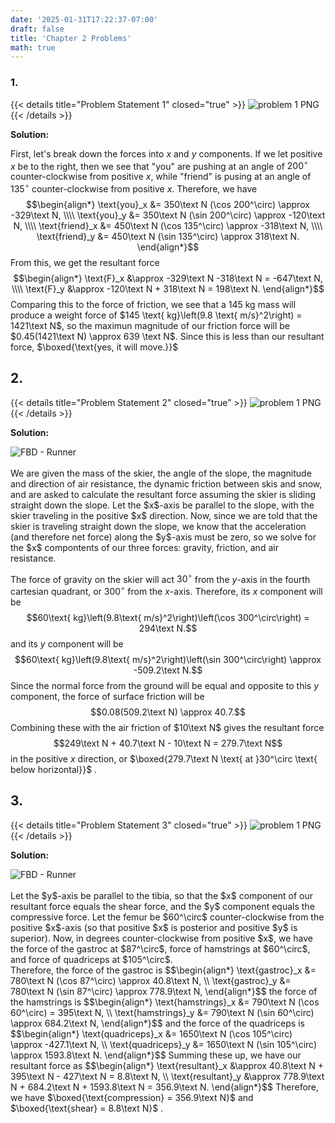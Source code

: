 ```yaml
---
date: '2025-01-31T17:22:37-07:00'
draft: false
title: 'Chapter 2 Problems'
math: true
---
```


### 1.
{{< details title="Problem Statement 1" closed="true" >}}
![problem 1 PNG](/images/chap2p1.png)
{{< /details >}}

**Solution:**

First, let's break down the forces into $x$ and $y$ components. If we let positive $x$ be to the right, then we see that "you" are pushing at an angle of $200^\circ$ counter-clockwise from positive $x$, while "friend" is pusing at an angle of $135^\circ$ counter-clockwise from positive $x$. Therefore, we have
$$\begin{align*}
\text{you}_x &= 350\text N (\cos 200^\circ) \approx -329\text N, \\\\
\text{you}_y &= 350\text N (\sin 200^\circ) \approx -120\text N, \\\\
\text{friend}_x &= 450\text N (\cos 135^\circ) \approx -318\text N, \\\\
\text{friend}_y &= 450\text N (\sin 135^\circ) \approx 318\text N.
\end{align*}$$
From this, we get the resultant force
$$\begin{align*}
\text{F}_x &\approx -329\text N -318\text N = -647\text N, \\\\
\text{F}_y &\approx -120\text N + 318\text N = 198\text N.
\end{align*}$$
Comparing this to the force of friction, we see that a 145 kg mass will produce a weight force of $145 \text{ kg}\left(9.8 \text{ m/s}^2\right) = 1421\text N$, so the maximun magnitude of our friction force will be $0.45(1421\text N) \approx 639 \text N$. Since this is less than our resultant force, $\boxed{\text{yes, it will move.}}$

## 2.
{{< details title="Problem Statement 2" closed="true" >}}
![problem 1 PNG](/images/chap2p2.png)
{{< /details >}}

**Solution:**

<div class="rounded-lg float-left max-w-xs mr-4">
    <img src="/images/c2p2.jpg" alt="FBD - Runner">
</div>
<br>
We are given the mass of the skier, the angle of the slope, the magnitude and direction of air resistance, the dynamic friction between skis and snow, and are asked to calculate the resultant force assuming the skier is sliding straight down the slope. Let the $x$-axis be parallel to the slope, with the skier traveling in the positive $x$ direction. Now, since we are told that the skier is traveling straight down the slope, we know that the acceleration (and therefore net force) along the $y$-axis must be zero, so we solve for the $x$ compontents of our three forces: gravity, friction, and air resistance.

The force of gravity on the skier will act $30^\circ$ from the $y$-axis in the fourth cartesian quadrant, or $300^\circ$ from the $x$-axis. Therefore, its $x$ component will be
$$60\text{ kg}\left(9.8\text{ m/s}^2\right)\left(\cos 300^\circ\right) = 294\text N.$$
and its $y$ component will be
$$60\text{ kg}\left(9.8\text{ m/s}^2\right)\left(\sin 300^\circ\right) \approx -509.2\text N.$$
Since the normal force from the ground will be equal and opposite to this $y$ component, the force of surface friction will be
$$0.08(509.2\text N) \approx 40.7.$$
Combining these with the air friction of $10\text N$ gives the resultant force
$$249\text N + 40.7\text N - 10\text N = 279.7\text N$$
in the positive $x$ direction, or $\boxed{279.7\text N \text{ at }30^\circ \text{ below horizontal}}$ .


## 3.
{{< details title="Problem Statement 3" closed="true" >}}
![problem 1 PNG](/images/chap2p3.png)
{{< /details >}}

**Solution:**

<div class="rounded-lg float-left max-w-xs mr-4">
    <img src="/images/c2p3-a.jpg" alt="FBD - Runner">
</div>
<br>
Let the $y$-axis be parallel to the tibia, so that the $x$ component of our resultant force equals the shear force, and the $y$ component equals the compressive force. Let the femur be $60^\circ$ counter-clockwise from the positive $x$-axis (so that positive $x$ is posterior and positive $y$ is superior). Now, in degrees counter-clockwise from positive $x$, we have the force of the gastroc at $87^\circ$, force of hamstrings at $60^\circ$, and force of quadriceps at $105^\circ$.<div class="clear-both"></div>
Therefore, the force of the gastroc is
$$\begin{align*}
\text{gastroc}_x &= 780\text N (\cos 87^\circ) \approx 40.8\text N, \\
\text{gastroc}_y &= 780\text N (\sin 87^\circ) \approx 778.9\text N,
\end{align*}$$
the force of the hamstrings is
$$\begin{align*}
\text{hamstrings}_x &= 790\text N (\cos 60^\circ) = 395\text N, \\
\text{hamstrings}_y &= 790\text N (\sin 60^\circ) \approx 684.2\text N,
\end{align*}$$
and the force of the quadriceps is
$$\begin{align*}
\text{quadriceps}_x &= 1650\text N (\cos 105^\circ) \approx -427.1\text N, \\
\text{quadriceps}_y &= 1650\text N (\sin 105^\circ) \approx 1593.8\text N.
\end{align*}$$
Summing these up, we have our resultant force as
$$\begin{align*}
\text{resultant}_x &\approx 40.8\text N + 395\text N - 427\text N = 8.8\text N, \\
\text{resultant}_y &\approx 778.9\text N + 684.2\text N + 1593.8\text N = 356.9\text N.
\end{align*}$$
Therefore, we have $\boxed{\text{compression} = 356.9\text N}$ and $\boxed{\text{shear} = 8.8\text N}$ .
